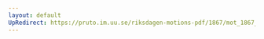 ```yaml
---
layout: default
UpRedirect: https://pruto.im.uu.se/riksdagen-motions-pdf/1867/mot_1867__ak__26/mot_1867__ak__26-001.pdf
---
```


